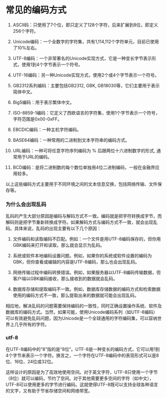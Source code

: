 # 常见的编码方式

1. ASCII码：只使用了7个位，即只定义了128个字符，后来扩展到8位，即定义256个字符。

2. Unicode编码：一个全数字的字符集，共有1,114,112个字符单元，目前已使用了10%左右。

3. UTF-8编码：一个非常著名的Unicode实现方式，它是一种变长字节表示形式，使用1到4个字节表示一个符号。

4. UTF-16编码：另一种Unicode实现方式，使用2个或4个字节表示一个符号。

5. GB2312系列编码：主要包括GB2312, GBK, GB18030等，它们主要用于表示简体中文。

6. Big5编码：用于表示繁体中文。

7. ISO-8859-1编码：它定义了西欧语言的字符集，使用1个字节表示一个符号，字符范围是0x00-0xFF。

8. EBCDIC编码：一种主机字符编码。

9. BASE64编码：一种常用的二进制到文本字符串的编码方式。

10. URL编码：一种可将任意字符序列编码为 % 后跟两位十六进制数字的形式, 通常用于URL的编码。

11. BCD编码：是将二进制数的每个数位单独用4位二进制编码，一般在金融界应用较多。

以上这些编码方式主要用于不同环境之间的文本信息交换，包括网络传输、文件保存等。

### 为什么会出现乱码
乱码的产生大部分原因是编码与解码方式不一致。编码就是把字符转换成字节，而解码则是把字节重新转换成字符。如果解码方式与编码方式不一致，就会出现乱码。具体来说，乱码的出现主要有以下几个原因：

1. 文件编码和读取编码不匹配。例如：一个文件是用UTF-8编码保存的，但你用GBK编码来打开和读取，那么就会显示为乱码。

2. 系统或软件本地编码设置问题。例如，如果你的系统或软件设置的编码为GBK，但你查看或编辑的内容是UTF-8编码，那么也会出现乱码。

3. 网络传输过程中编码转换错误。例如，如果服务器以UTF-8编码传输数据，但客户端以GBK编码接收，那么接收到的数据就会乱码。

4. 数据库存储和提取编码不一致。例如，数据库存储数据的编码方式和检索数据使用的编码方式不一致，那么提取出来的数据就可能会出现乱码。

相应地，解决乱码的问题需要保持编码的一致性，同时正确设置操作系统、软件及数据库的编码方式。当然，如果可能，使用Unicode编码系列（如UTF-8编码）可以有效避免乱码问题，因为Unicode是一个全球通用的字符编码集，可以容纳世界上几乎所有的字符。

### utf-8
在UTF-8编码中的“8”指的是“8位”。UTF-8是一种变长的编码方式，它可以用1到4个字节来表示一个字符。换言之，一个字符在UTF-8编码中的表现形式可以是8位、16位、24位或32位。

这样设计的原因是为了高效地使用空间。对于英文字符，UTF-8只使用一个字节（8位）就可以编码，节约了空间。对于其他需要更多空间的字符（如中文），UTF-8可以使用更多的字节进行编码。这就使得UTF-8既可以支持全球各种语言的文字，又有助于节省存储空间和网络带宽。